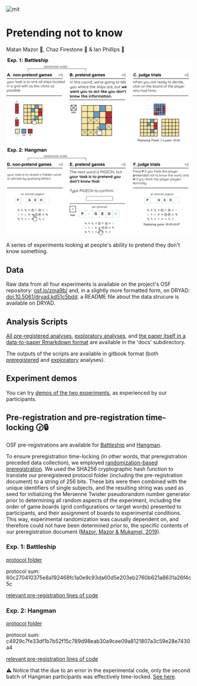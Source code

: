![mit](https://img.shields.io/badge/License-MIT-blue.svg)

# Pretending not to know

Matan Mazor 🙈, Chaz Firestone 🙉 & Ian Phillips 🙊

<img src="docs/figures/methods2.png" alt="Experimental Design in Exp. 1 (upper panel) and 2 (lower panel). In non-pretend games, players revealed ships by guessing cells in a grid (A) or revealed a word by guessing letters (D). In pretend games, we marked ship locations with a cross (B) and revealed the target word from the start (E), but asked players to play as if they didn’t have this information. Lastly, players watched replays of the games of previous players and guessed which were pretend games (C and F)." width="700"/>

A series of experiments looking at people's ability to pretend they don't know something.

## Data

Raw data from all four experiments is available on the project's OSF repository: [osf.io/zma9b/](https://osf.io/zma9b/files/osfstorage/) and, in a slightly more formatted form, on DRYAD: [doi:10.5061/dryad.kd51c5bdd](https://datadryad.org/stash/dataset/doi:10.5061/dryad.kd51c5bdd). a README file about the data strucure is available on DRYAD.

## Analysis Scripts

[All pre-registered analyses](https://github.com/matanmazor/ignorance/blob/main/docs/preregisteredMethodsAndResults.Rmd), [exploratory analyses](https://github.com/matanmazor/ignorance/blob/main/docs/ExploratoryResults.Rmd), and [the paper itself in a data-to-paper Rmarkdown format](https://github.com/matanmazor/ignorance/blob/main/docs/paper.Rmd) are available in the 'docs' subdirectory.

The outputs of the scripts are available in gitbook format (both [preregistered](https://matanmazor.github.io/ignorance/docs/exp.-1-battleship.html) and [exploratory](https://matanmazor.github.io/ignorance/docs/exp.-1-battleship-exploratory-results.html) analyses).

## Experiment demos

You can try [demos of the two experiments](https://matanmazor.github.io/ignorance/experiments/demos/pretend), as experienced by our participants.

## Pre-registration and pre-registration time-locking 🕝🔒

OSF pre-registrations are available for [Battleship](https://osf.io/v9zsb) and [Hangman](https://osf.io/3thry).

To ensure preregistration time-locking (in other words, that preregistration preceded data collection), we employed [randomization-based preregistration](https://medium.com/@mazormatan/cryptographic-preregistration-from-newton-to-fmri-df0968377bb2). We used the SHA256 cryptographic hash function to translate our preregistered protocol folder (including the pre-registration document) to a string of 256 bits. These bits were then combined with the unique identifiers of single subjects, and the resulting string was used as seed for initializing the Mersenne Twister pseudorandom number generator prior to determining all random aspects of the experiment, including the order of game boards (grid configurations or target words) presented to participants, and their assignment of boards to experimental conditions. This way, experimental randomization was causally dependent on, and therefore could not have been determined prior to, the specific contents of our preregistration document ([Mazor, Mazor & Mukamel, 2019](https://doi.org/10.1111/ejn.14278)).

### Exp. 1: Battleship
[protocol folder](https://github.com/matanmazor/ignorance/blob/main/experiments/Battleships2/protocolFolder.zip)

protocol sum: 60c270410375e8a192468fc1a0e9c93da60d5e203eb2760b621a8631a26f4c5c

[relevant pre-registration lines of code](https://github.com/matanmazor/ignorance/blob/0015bfeb46b9b85e3e25304671d943335cca4a53/experiments/Battleships2/code/index.html#L864-L876)

### Exp. 2: Hangman
[protocol folder](https://github.com/matanmazor/ignorance/blob/0015bfeb46b9b85e3e25304671d943335cca4a53/experiments/Hangman2/protocolFolder2.zip)

protocol sum: c4929c7fe33df1b7b52f15c789d98eab30a9cee09a8121807a3c59e28e7430a4

[relevant pre-registration lines of code](https://github.com/matanmazor/ignorance/blob/0015bfeb46b9b85e3e25304671d943335cca4a53/experiments/Hangman2/code/index.html#L772-L783)

⚠️ Notice that the due to an error in the experimental code, only the second batch of Hangman participants was effectively time-locked. [See here](https://github.com/matanmazor/ignorance/blob/0015bfeb46b9b85e3e25304671d943335cca4a53/experiments/Hangman2/whyIsThereTwoOfEverything.txt).
